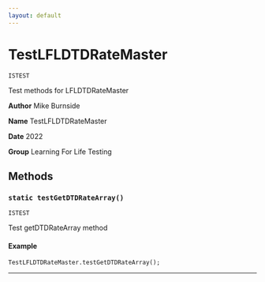 ```yaml
---
layout: default
---
```

# TestLFLDTDRateMaster

`ISTEST`

Test methods for LFLDTDRateMaster


**Author** Mike Burnside


**Name** TestLFLDTDRateMaster


**Date** 2022


**Group** Learning For Life Testing

## Methods
### `static testGetDTDRateArray()`

`ISTEST`

Test getDTDRateArray method

#### Example
```apex
TestLFLDTDRateMaster.testGetDTDRateArray();
```


---
